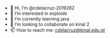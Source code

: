 - 👋 Hi, I’m @cdelacruz-2019262
- 👀 I’m interested in exploids
- 🌱 I’m currently learning java
- 💞️ I’m looking to collaborate on kinal 2
- 📫 How to reach me: cdelacruz@kinal.edu.gt

<!---
cdelacruz-2019262/cdelacruz-2019262 is a ✨ special ✨ repository because its `README.md` (this file) appears on your GitHub profile.
You can click the Preview link to take a look at your changes.
--->
